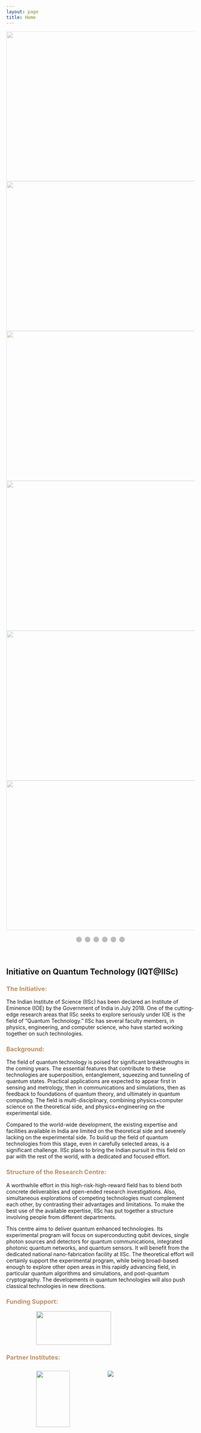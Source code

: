 ```yaml
---
layout: page
title: Home
---
```

<style>


/* Slideshow container */
.slideshow-container {
  max-width: 1500px;
  position: relative;
  margin: auto;

}
/* Caption text */
.text {
  color: #f2f2f2;
  font-size: 15px;
  padding: 8px 12px;
  position: absolute;
  bottom: 8px;
  width: 100%;
  text-align: center;
}

/* Number text (1/3 etc) */
.numbertext {
  color: #f2f2f2;
  font-size: 12px;
  padding: 8px 12px;
  position: absolute;
  top: 0;
}

/* The dots/bullets/indicators */
.dot {
  height: 15px;
  width: 15px;
  margin: 0 2px;
  background-color: #bbb;
  border-radius: 50%;
  display: inline-block;
  transition: background-color 0.6s ease;
}

.active {
  background-color: #717171;
}

/* Fading animation */
.fade {
  -webkit-animation-name: fade;
  -webkit-animation-duration: 1.5s;
  animation-name: fade;
  animation-duration: 1.5s;
}

@-webkit-keyframes fade {
  from {opacity: .4} 
  to {opacity: 1}
}

@keyframes fade {
  from {opacity: .4} 
  to {opacity: 1}
}

/* On smaller screens, decrease text size */
@media only screen and (max-width: 300px) {
  .text {font-size: 11px}
}
</style>


<div class="slideshow-container">

<div class="mySlides fade">
  <img src="/img/Quantum_Computing.jpg" style="width:1200px; height: 400px">
</div>

<div class="mySlides fade">
  <img src="/img/IISc_building.jpg" style="width:1200px; height: 400px">
</div>

<div class="mySlides fade">
  <img src="/img/q1.jpg" style="width:1200px; height: 400px">
</div>
<div class="mySlides fade">
  <img src="/img/qbit.jpeg" style="width:1200px; height: 400px">
</div>

<div class="mySlides fade">
  <img src="/img/singlephoton.png" style="width:1200px; height: 400px">
</div>

<div class="mySlides fade">
  <img src="/img/QP.png" style="width:1200px; height: 400px">
</div>

</div>
<br>

<div style="text-align:center">
  <span class="dot"></span> 
  <span class="dot"></span> 
  <span class="dot"></span> 
  <span class="dot"></span> 
  <span class="dot"></span> 
  <span class="dot"></span> 

</div>

<script>
var slideIndex = 0;
showSlides();

function showSlides() {
  var i;
  var slides = document.getElementsByClassName("mySlides");
  var dots = document.getElementsByClassName("dot");
  for (i = 0; i < slides.length; i++) {
    slides[i].style.display = "none";  
  }
  slideIndex++;
  if (slideIndex > slides.length) {slideIndex = 1}    
  for (i = 0; i < dots.length; i++) {
    dots[i].className = dots[i].className.replace(" active", "");
  }
  slides[slideIndex-1].style.display = "block";  
  dots[slideIndex-1].className += " active";
  setTimeout(showSlides, 2000); // Change image every 2 seconds
}
</script>

<br>
<br>
<h2>Initiative on Quantum Technology (IQT@IISc)</h2>
<h3 style="color: #bb9065">The Initiative:</h3>
<p>The Indian Institute of Science (IISc) has been declared an Institute of Eminence (IOE) by the Government of India in July 2018. One of the cutting-edge research areas that IISc seeks to explore seriously under IOE is the field of “Quantum Technology.” IISc has several faculty members, in physics, engineering, and computer science, who have started working together on such technologies.</p>
<h3 style="color: #bb9065">Background:</h3>
<p>The field of quantum technology is poised for significant breakthroughs in the coming years. The essential features that contribute to these technologies are superposition, entanglement, squeezing and tunneling of quantum states. Practical applications are expected to appear first in sensing and metrology, then in communications and simulations, then as feedback to foundations of quantum theory, and ultimately in quantum computing. The field is multi-disciplinary, combining physics+computer science on the theoretical side, and physics+engineering on the experimental side.</p>
<p>Compared to the world-wide development, the existing expertise and facilities available in India are limited on the theoretical side and severely lacking on the experimental side. To build up the field of quantum technologies from this stage, even in carefully selected areas, is a significant challenge. IISc plans to bring the Indian pursuit in this field on par with the rest of the world, with a dedicated and focused effort.</p>
<h3 style="color: #bb9065">Structure of the Research Centre:</h3>
<p>A worthwhile effort in this high-risk-high-reward field has to blend both concrete deliverables and open-ended research investigations. Also, simultaneous explorations of competing technologies must complement each other, by contrasting their advantages and limitations. To make the best use of the available expertise, IISc has put together a structure involving people from different departments.</p>
<p>This centre aims to deliver quantum enhanced technologies. Its experimental program will focus on superconducting qubit devices, single photon sources and detectors for quantum communications, integrated photonic quantum networks, and quantum sensors. It will benefit from the dedicated national nano-fabrication facility at IISc. The theoretical effort will certainly support the experimental program, while being broad-based enough to explore other open areas in this rapidly advancing field, in particular quantum algorithms and simulations, and post-quantum cryptography. The developments in quantum technologies will also push classical technologies in new directions.</p>

<h3 style="color: #bb9065">Funding Support:</h3>

<img src="/img/MEIT.png" style="width: 200px; height: 90px; margin-left:80px;"> 

<style>

.column {
  float: left;
  width: 20%;
  padding: 10px;
  margin-left: 70px
}

/* Clearfix (clear floats) */
.row::after {
  content: "";
  clear: both;
  display: table;
}
</style>

<h3 style="color: #bb9065"> Partner Institutes: </h3>
<div class = "row">
  <div class = "column">
        <a href="http://www.rri.res.in/"><img src="/img/RRI_Logo.png" style="width: 90px; height: 150px; "></a>
  </div>
  <div class = "column">
        <a href="https://www.cdac.in/index.aspx?id=bangalore"><img src="/img/CDAC_Logo.png"></a>
  </div>
</div>
